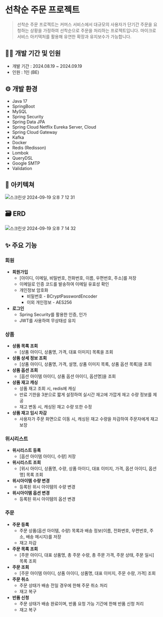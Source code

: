 # 선착순 주문 프로젝트
> 선착순 주문 프로젝트는 커머스 서비스에서 대규모의 사용자가 단기간 주문을 요청하는 상황을 가정하여 선착순으로 주문을 처리하는 프로젝트입니다.
마이크로 서비스 아키텍처를 활용해 유연한 확장과 유지보수가 가능합니다.

## 👷🏻 개발 기간 및 인원
- 개발 기간 : 2024.08.19 ~ 2024.09.19
- 인원 : 1인 (BE)

## ⚙️ 개발 환경
- Java 17
- SpringBoot
- MySQL
- Spring Security
- Spring Data JPA
- Spring Cloud Netflix Eureka Server, Cloud
- Spring Cloud Gateway
- Kafka
- Docker
- Redis (Redisson)
- Lombok
- QueryDSL
- Google SMTP
- Validation

## 🔧 아키텍쳐
![스크린샷 2024-09-19 오후 7 12 31](https://github.com/user-attachments/assets/e1f0c0ac-62db-4d39-b4cf-ea8dbc9bddbe)

## 🗃 ERD
![스크린샷 2024-09-19 오후 7 14 32](https://github.com/user-attachments/assets/04942557-b86d-4dc6-931b-4c9330866f75)

## ✨ 주요 기능
### 회원
- **회원가입**
    - [아이디, 이메일, 비밀번호, 전화번호, 이름, 우편번호, 주소]를 저장
    - 이메일로 인증 코드를 발송하여 이메일 유효성 확인
    - 개인정보 암호화
        - 비밀번호 - BCryptPasswordEncoder
        - 이외 개인정보 - AES256
- **로그인**
    - Spring Security를 활용한 인증, 인가
    - JWT를 사용하여 무상태성 유지

### 상품
- **상품 목록 조회**
    - [상품 아이디, 상품명, 가격, 대표 이미지] 목록을 조회
- **상품 상세 정보 조회**
    - [상품 아이디, 상품명, 가격, 설명, 상품 이미지 목록, 상품 옵션 목록]을 조회
- **상품 옵션 조회**
    - [옵션 아이템 아이디, 상품 옵션 아이디, 옵션명]을 조회
- **상품 재고 캐싱**
    - 상품 재고 조회 시, redis에 캐싱
    - 만료 기한을 3분으로 짧게 설정하여 실시간 재고에 가깝게 재고 수량 정보를 제공
    - 재고 변동 시, 캐싱된 재고 수량 또한 수정
- **상품 재고 임시 차감**
    - 사용자가 주문 화면으로 이동 시, 캐싱된 재고 수량을 차감하여 주문자에게 재고 보장

### 위시리스트
- **위시리스트 등록**
    - [옵션 아이템 아이디, 수량] 저장
- **위시리스트 조회**
    - [위시 아이디, 상품명, 수량, 상품 아이디, 대표 이미지, 가격, 옵션 아이디, 옵션명] 목록 조회
- **위시아이템 수량 변경**
    - 등록된 위시 아이템의 수량 변경
- **위시아이템 옵션 변경**
    - 등록된 위시 아이템의 옵션 변경

### 주문
- **주문 등록**
    - 주문 상품(옵션 아이템, 수량) 목록과 배송 정보(이름, 전화번호, 우편번호, 주소, 배송 메시지)를 저장
    - 재고 차감
- **주문 목록 조회**
    - [주문 아이디, 대표 상품명, 총 주문 수량, 총 주문 가격, 주문 상태, 주문 일시] 목록 조회
- **주문 조회**
    - [주문 아이템 아이디, 상품 아이디, 상품명, 대표 이미지, 주문 수량, 가격] 조회
- **주문 취소**
    - 주문 상태가 배송 전일 경우에 한해 주문 취소 처리
    - 재고 복구
- **반품 신청**
    - 주문 상태가 배송 완료이며, 반품 요청 가능 기간에 한해 반품 신청 처리
    - 재고 복구
